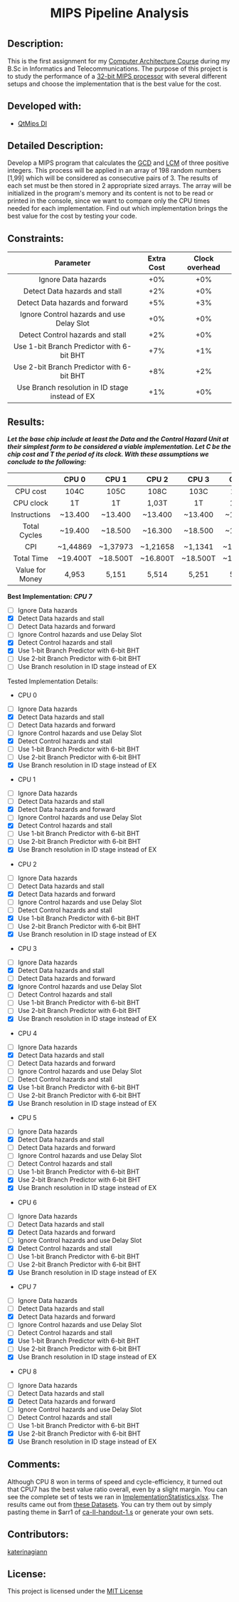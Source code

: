 <h1 align="center"> MIPS Pipeline Analysis <h1>

  <h2> Description: </h2>

  This is the first assignment for my [Computer Architecture Course](https://www.di.uoa.gr/en/studies/undergraduate/114) during my B.Sc in Informatics and Telecommunications.
  The purpose of this project is to study the performance of a [32-bit MIPS processor](https://en.wikipedia.org/wiki/MIPS_architecture) with several different setups and choose the implementation that is the best value for the cost.
  
  <h2> Developed with: </h2>
  
  * [QtMips DI](https://github.com/kchasialis/QtMips-Di)
  
  <h2> Detailed Description: </h2>
  
  Develop a MIPS program that calculates the [GCD](https://en.wikipedia.org/wiki/Greatest_common_divisor) and [LCM](https://en.wikipedia.org/wiki/Least_common_multiple) of three positive integers. This process will be applied in an array of 198 random numbers [1,99] which will be considered as consecutive pairs of 3. The results of each set must be then stored in 2 appropriate sized arrays. The array will be initialized in the program's memory and its content is not to be read or printed in the console, since we want to compare only the CPU times needed for each implementation. Find out which implementation brings the best value for the cost by testing your code.
  
  <h2> Constraints: </h2>
  
  | Parameter         | Extra Cost         | Clock overhead     |
  | :---------------: | :----------------: | :----------------: |
  | Ignore Data hazards                            | +0% | +0% |
  | Detect Data hazards and stall                  | +2% | +0% |
  | Detect Data hazards and forward                | +5% | +3% |
  | Ignore Control hazards and use Delay Slot      | +0% | +0% |
  | Detect Control hazards and stall               | +2% | +0% |
  | Use 1-bit Branch Predictor with 6-bit BHT       | +7% | +1% |
  | Use 2-bit Branch Predictor with 6-bit BHT       | +8% | +2% |
  | Use Branch resolution in ID stage instead of EX | +1% | +0% |
  
  <h2> Results: </h2>
  
  ***Let the base chip include at least the Data and the Control Hazard Unit at their simplest form to be considered a viable implementation. Let C be the chip cost and T the period of its clock. With these assumptions we conclude to the following:***
  
  |                 | CPU 0    | CPU 1    | CPU 2    | CPU 3    | CPU 4    | CPU 5    | CPU 6    | CPU 7    | CPU 8    |
  | :-------------: | :------: | :------: | :------: | :------: | :------: | :------: | :------: | :------: | :------: |
  | CPU cost        | 104C     | 105C     | 108C     | 103C     | 110C     | 111C     | 106C     | 113C     | 114C     |
  | CPU clock       | 1T       | 1T       | 1,03T    | 1T       | 1,01T    | 1,02T    | 1,03T    | 1,04T    | 1,05T    |
  | Instructions    | ~13.400  | ~13.400  | ~13.400  | ~13.400  | ~13.400  | ~13.400  | ~16.300  | ~13.400  | ~13.400  |
  | Total Cycles    | ~19.400  | ~18.500  | ~16.300  | ~18.500  | ~16.850  | ~16.650  | ~16.300  | ~14.200  | ~14.000  |
  | CPI             | ~1,44869 | ~1,37973 | ~1,21658 | ~1,1341  | ~1,25711 | ~1,24240 | 1        | ~1,05955 | ~1,04485 |
  | Total Time      | ~19.400T | ~18.500T | ~16.800Τ | ~18.500T | ~17.000T | ~16.985T | ~16.795T | ~14.770T | ~14.700T |
  | Value for Money | 4,953    | 5,151    | 5,514    | 5,251    | 5,343    | 5,305    | 5,618    | 5,993    | 5,967    |
    
  <strong>Best Implementation: ***CPU 7***</strong>
  
  - [ ] Ignore Data hazards
  - [X] Detect Data hazards and stall
  - [ ] Detect Data hazards and forward
  - [ ] Ignore Control hazards and use Delay Slot
  - [X] Detect Control hazards and stall
  - [X] Use 1-bit Branch Predictor with 6-bit BHT
  - [ ] Use 2-bit Branch Predictor with 6-bit BHT
  - [ ] Use Branch resolution in ID stage instead of EX
  
  Tested Implementation Details:
  
  * CPU 0
  - [ ] Ignore Data hazards
  - [X] Detect Data hazards and stall
  - [ ] Detect Data hazards and forward
  - [ ] Ignore Control hazards and use Delay Slot
  - [X] Detect Control hazards and stall
  - [ ] Use 1-bit Branch Predictor with 6-bit BHT
  - [ ] Use 2-bit Branch Predictor with 6-bit BHT
  - [X] Use Branch resolution in ID stage instead of EX

  * CPU 1
  - [ ] Ignore Data hazards
  - [ ] Detect Data hazards and stall
  - [X] Detect Data hazards and forward
  - [ ] Ignore Control hazards and use Delay Slot
  - [X] Detect Control hazards and stall
  - [ ] Use 1-bit Branch Predictor with 6-bit BHT
  - [ ] Use 2-bit Branch Predictor with 6-bit BHT
  - [X] Use Branch resolution in ID stage instead of EX

  * CPU 2
  - [ ] Ignore Data hazards
  - [ ] Detect Data hazards and stall
  - [X] Detect Data hazards and forward
  - [ ] Ignore Control hazards and use Delay Slot
  - [ ] Detect Control hazards and stall
  - [X] Use 1-bit Branch Predictor with 6-bit BHT
  - [ ] Use 2-bit Branch Predictor with 6-bit BHT
  - [X] Use Branch resolution in ID stage instead of EX

  * CPU 3
  - [ ] Ignore Data hazards
  - [X] Detect Data hazards and stall
  - [ ] Detect Data hazards and forward
  - [X] Ignore Control hazards and use Delay Slot
  - [ ] Detect Control hazards and stall
  - [ ] Use 1-bit Branch Predictor with 6-bit BHT
  - [ ] Use 2-bit Branch Predictor with 6-bit BHT
  - [X] Use Branch resolution in ID stage instead of EX

  * CPU 4
  - [ ] Ignore Data hazards
  - [X] Detect Data hazards and stall
  - [ ] Detect Data hazards and forward
  - [ ] Ignore Control hazards and use Delay Slot
  - [ ] Detect Control hazards and stall
  - [X] Use 1-bit Branch Predictor with 6-bit BHT
  - [ ] Use 2-bit Branch Predictor with 6-bit BHT
  - [X] Use Branch resolution in ID stage instead of EX

  * CPU 5
  - [ ] Ignore Data hazards
  - [X] Detect Data hazards and stall
  - [ ] Detect Data hazards and forward
  - [ ] Ignore Control hazards and use Delay Slot
  - [ ] Detect Control hazards and stall
  - [ ] Use 1-bit Branch Predictor with 6-bit BHT
  - [X] Use 2-bit Branch Predictor with 6-bit BHT
  - [X] Use Branch resolution in ID stage instead of EX

  * CPU 6
  - [ ] Ignore Data hazards
  - [ ] Detect Data hazards and stall
  - [X] Detect Data hazards and forward
  - [ ] Ignore Control hazards and use Delay Slot
  - [X] Detect Control hazards and stall
  - [ ] Use 1-bit Branch Predictor with 6-bit BHT
  - [ ] Use 2-bit Branch Predictor with 6-bit BHT
  - [X] Use Branch resolution in ID stage instead of EX

  * CPU 7
  - [ ] Ignore Data hazards
  - [ ] Detect Data hazards and stall
  - [X] Detect Data hazards and forward
  - [ ] Ignore Control hazards and use Delay Slot
  - [ ] Detect Control hazards and stall
  - [X] Use 1-bit Branch Predictor with 6-bit BHT
  - [ ] Use 2-bit Branch Predictor with 6-bit BHT
  - [X] Use Branch resolution in ID stage instead of EX

  * CPU 8
  - [ ] Ignore Data hazards
  - [ ] Detect Data hazards and stall
  - [X] Detect Data hazards and forward
  - [ ] Ignore Control hazards and use Delay Slot
  - [ ] Detect Control hazards and stall
  - [ ] Use 1-bit Branch Predictor with 6-bit BHT
  - [X] Use 2-bit Branch Predictor with 6-bit BHT
  - [X] Use Branch resolution in ID stage instead of EX 

  <h2> Comments: </h2>
  
  Although CPU 8 won in terms of speed and cycle-efficiency, it turned out that CPU7 has the best value ratio overall, even by a slight margin. You can see the complete set of tests we ran in [ImplementationStatistics.xlsx](https://github.com/john-fotis/MIPS-Pipeline-Analysis/blob/main/Implementation%20Statistics.xlsx). The results came out from [these Datasets](https://github.com/john-fotis/MIPS-Pipeline-Analysis/tree/main/Datasets). You can try them out by simply pasting theme in $arr1 of [ca-II-handout-1.s](https://github.com/john-fotis/MIPS-Pipeline-Analysis/blob/main/ca-II-handout-1.s) or generate your own sets.
  
  <h2> Contributors: </h2>
  
  [katerinagiann](https://github.com/katerinagiann)
  
  <h2> License: </h2>
  
  This project is licensed under the [MIT License](https://github.com/john-fotis/MIPS-Pipeline-Analysis/blob/main/LICENSE.md)
